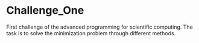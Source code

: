 # Challenge_One
First challenge of the advanced programming for scientific computing. The task is to solve the minimization problem through different methods.
